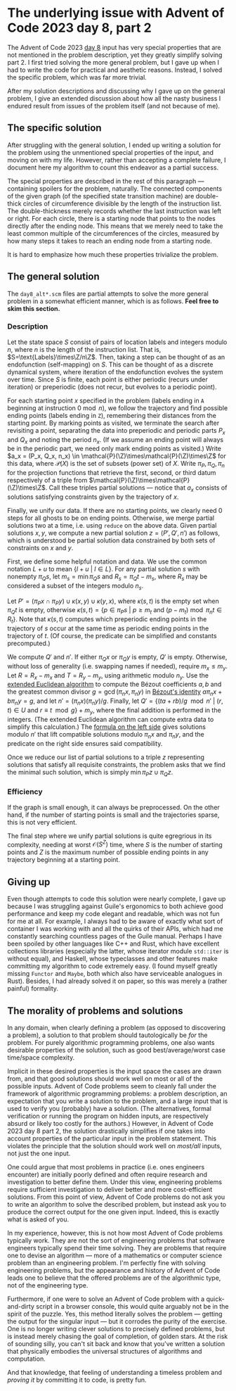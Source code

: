 # The underlying issue with Advent of Code 2023 day 8, part 2

The Advent of Code 2023 [day 8](https://adventofcode.com/2023/day/8) input has very special properties that are not mentioned in the problem description, yet they greatly simplify solving part 2. I first tried solving the more general problem, but I gave up when I had to write the code for practical and aesthetic reasons. Instead, I solved the specific problem, which was far more trivial.

After my solution descriptions and discussing why I gave up on the general problem, I give an extended discussion about how all the nasty business I endured result from issues of the problem itself (and not because of me).

## The specific solution

After struggling with the general solution, I ended up writing a solution for the problem using the unmentioned special properties of the input, and moving on with my life. However, rather than accepting a complete failure, I document here my algorithm to count this endeavor as a partial success.

The special properties are described in the rest of this paragraph &mdash; containing spoilers for the problem, naturally. The connected components of the given graph (of the specified state transition machine) are double-thick circles of circumference divisible by the length of the instruction list. The double-thickness merely records whether the last instruction was left or right. For each circle, there is a starting node that points to the nodes directly after the ending node. This means that we merely need to take the least common multiple of the circumferences of the circles, measured by how many steps it takes to reach an ending node from a starting node. 

It is hard to emphasize how much these properties trivialize the problem.

## The general solution

The `day8_alt*.scm` files are partial attempts to solve the more general problem in a somewhat efficient manner, which is as follows. **Feel free to skim this section.**

### Description

Let the state space $S$ consist of pairs of location labels and integers modulo $n$, where $n$ is the length of the instruction list. That is, $S=\text{Labels}\times\Z/n\Z$. Then, taking a step can be thought of as an endofunction (self-mapping) on $S$. This can be thought of as a discrete dynamical system, where iteration of the endofunction evolves the system over time. Since $S$ is finite, each point is either periodic (recurs under iteration) or preperiodic (does not recur, but evolves to a periodic point).

For each starting point $x$ specified in the problem (labels ending in `A` beginning at instruction $0\bmod n$), we follow the trajectory and find possible ending points (labels ending in `Z`), remembering their distances from the starting point. By marking points as visited, we terminate the search after revisiting a point, separating the data into preperiodic and periodic parts $P_x$ and $Q_x$ and noting the period $n_x$. (If we assume an ending point will always be in the periodic part, we need only mark ending points as visited.) Write $a_x = (P_x, Q_x, n_x) \in \mathcal{P}(\Z)\times\mathcal{P}(\Z)\times\Z$ for this data, where $\mathcal{P}(X)$ is the set of subsets (power set) of $X$. Write $\pi_P, \pi_Q, \pi_n$ for the projection functions that retrieve the first, second, or third datum respectively of a triple from $\mathcal{P}(\Z)\times\mathcal{P}(\Z)\times\Z$. Call these triples partial solutions &mdash; notice that $a_x$ consists of solutions satisfying constraints given by the trajectory of $x$.

Finally, we unify our data. If there are no starting points, we clearly need $0$ steps for all ghosts to be on ending points. Otherwise, we merge partial solutions two at a time, i.e. using `reduce` on the above data. Given partial solutions $x,y$, we compute a new partial solution $z = (P', Q', n')$ as follows, which is understood be partial solution data constrained by both sets of constraints on $x$ and $y$.

First, we define some helpful notation and data. We use the common notation $L + u$ to mean $\{l+u ~|~ l\in L\}$. For any partial solution $s$ with nonempty $\pi_Q s$, let $m_s = \min \pi_Q s$ and $R_s = \pi_Q t - m_s$, where $R_s$ may be considered a subset of the integers modulo $n_s$.

Let $P' = (\pi_P x \cap \pi_P y)\cup \kappa(x,y) \cup \kappa(y,x)$, where $\kappa(s,t)$ is the empty set when $\pi_Q t$ is empty, otherwise $\kappa(s,t) = \{p\in \pi_P s~|~p\ge m_t \text{ and } (p-m_t)\bmod \pi_n t\in R_t\}$. Note that $\kappa(s,t)$ computes which preperiodic ending points in the trajectory of $s$ occur at the same time as periodic ending points in the trajectory of $t$. (Of course, the predicate can be simplified and constants precomputed.) 

We compute $Q'$ and $n'$. If either $\pi_Q x$ or $\pi_Q y$ is empty, $Q'$ is empty. Otherwise, without loss of generality (i.e. swapping names if needed), require $m_x \le m_y$. Let $R = R_x - m_x$ and $T = R_y - m_y$, using arithmetic modulo $n_y$. Use the [extended Euclidean algorithm](https://en.wikipedia.org/wiki/Extended_Euclidean_algorithm) to compute the Bézout coefficients $a,b$ and the greatest common divisor $g = \gcd(\pi_n x,\pi_n y)$ in [Bézout's identity](https://en.wikipedia.org/wiki/B%C3%A9zout%27s_identity) $a\pi_n x + b\pi_n y = g$, and let $n' = (\pi_n x)(\pi_n y)/g$. Finally, let $Q' = \{(ta+rb)/g \mod n' ~|~ (r,t)\in U \text{ and } r \equiv t \mod g\} + m_y$, where the final addition is performed in the integers. (The extended Euclidean algorithm can compute extra data to simplify this calculation.) The [formula on the left side](https://en.wikipedia.org/wiki/Chinese_remainder_theorem#Generalization_to_non-coprime_moduli) gives solutions modulo $n'$ that lift compatible solutions modulo $\pi_n x$ and $\pi_n y$, and the predicate on the right side ensures said compatibility.

Once we reduce our list of partial solutions to a triple $z$ representing solutions that satisfy all requisite constraints, the problem asks that we find the minimal such solution, which is simply $\min \pi_P z \cup \pi_Q z$.

### Efficiency

If the graph is small enough, it can always be preprocessed. On the other hand, if the number of starting points is small and the trajectories sparse, this is not very efficient.

The final step where we unify partial solutions is quite egregrious in its complexity, needing at worst $\mathcal{O}(S^Z)$ time, where $S$ is the number of starting points and $Z$ is the maximum number of possible ending points in any trajectory beginning at a starting point.

## Giving up

Even though attempts to code this solution were nearly complete, I gave up because I was struggling against Guile's ergonomics to both achieve good performance and keep my code elegant and readable, which was not fun for me at all. For example, I always had to be aware of exactly what sort of container I was working with and all the quirks of their APIs, which had me constantly searching countless pages of the Guile manual. Perhaps I have been spoiled by other languages like C++ and Rust, which have excellent collections libraries (especially the latter, whose iterator module `std::iter` is without equal), and Haskell, whose typeclasses and other features make committing my algorithm to code extremely easy. (I found myself greatly missing `Functor` and `Maybe`, both which also have serviceable analogues in Rust). Besides, I had already solved it on paper, so this was merely a (rather painful) formality.

## The morality of problems and solutions

In any domain, when clearly defining a problem (as opposed to discovering a problem), a solution to that problem should tautologically be *for* the problem. For purely algorithmic programming problems, one also wants desirable properties of the solution, such as good best/average/worst case time/space complexity.

Implicit in these desired properties is the input space the cases are drawn from, and that good solutions should work well on most or all of the possible inputs. Advent of Code problems seem to cleanly fall under the framework of algorithmic programming problems: a problem description, an expectation that you write a solution to the problem, and a large input that is used to verify you (probably) have a solution. (The alternatives, formal verification or running the program on hidden inputs, are respectively absurd or likely too costly for the authors.) However, in Advent of Code 2023 day 8 part 2, the solution drastically simplifies if one takes into account properties of the particular input in the problem statement. This violates the principle that the solution should work well on *most/all* inputs, not just the one input.

One could argue that most problems in practice (i.e. ones engineers encounter) are initially poorly defined and often require research and investigation to better define them. Under this view, engineering problems require sufficient investigation to deliver better and more cost-efficient solutions. From this point of view, Advent of Code problems do not ask you to write an algorithm to solve the described problem, but instead ask you to produce the correct output for the one given input. Indeed, this is exactly what is asked of you.

In my experience, however, this is not how most Advent of Code problems typically work. They are not the sort of engineering problems that software engineers typically spend their time solving. They are problems that require one to devise an algorithm &mdash; more of a mathematics or computer science problem than an engineering problem. I'm perfectly fine with solving engineering problems, but the appearance and history of Advent of Code leads one to believe that the offered problems are of the algorithmic type, not of the engineering type.

Furthermore, if one were to solve an Advent of Code problem with a quick-and-dirty script in a browser console, this would quite arguably not be in the spirit of the puzzle. Yes, this method literally solves the problem &mdash; getting the output for the singular input &mdash; but it corrodes the purity of the exercise. One is no longer writing clever solutions to precisely defined problems, but is instead merely chasing the goal of completion, of golden stars. At the risk of sounding silly, you can't sit back and know that you've written a solution that physically embodies the universal structures of algorithms and computation.

And that knowledge, that feeling of understanding a timeless problem and *proving it* by committing it to code, is pretty fun.
